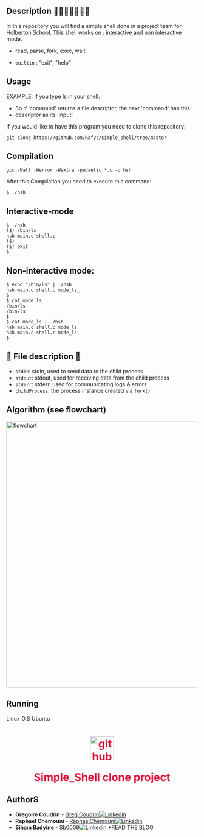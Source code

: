 ## Description 👩‍🎓👨‍🎓👨‍🎓📃
In this repository you will find a simple shell done in a project team for Holberton School.
This shell works on : interactive and non interactive mode.

- read, parse, fork, exec, wait.
* `builtin` : "exit", "help"

## Usage
 EXAMPLE: If you type ls in your shell:

 * So if 'command' returns a file descriptor, the next 'command' has this
 * descriptor as its 'input'.

If you would like to have this program you need to clone this repository:
```
git clone https://github.com/Rafyc/simple_shell/tree/master
```
## Compilation
```
gcc -Wall -Werror -Wextra -pedantic *.c -o hsh
```
After this Compilation you need to execute this command:
```
$ ./hsh
```
## Interactive-mode
```
$ ./hsh
($) /bin/ls
hsh main.c shell.c
($)
($) exit
$
```
## Non-interactive mode:
```
$ echo "/bin/ls" | ./hsh
hsh main.c shell.c mode_ls_
$
$ cat mode_ls
/bin/ls
/bin/ls
$
$ cat mode_ls | ./hsh
hsh main.c shell.c mode_ls
hsh main.c shell.c mode_ls
$
```
## :gem: File description :gem:


* `stdin`:  stdin, used to send data to the child process
* `stdout`: stdout, used for receiving data from the child process
* `stderr`: stderr, used for communicating logs & errors
* `childProcess`: the process instance created via `fork()`





## Algorithm (see flowchart)

<p><img src="flowchart/FlowChart.jpg" alt="flowchart" width="700 px"></p>



  ##  Running
Linux O.S Ubuntu
<h1 style="color: crimson;text-align: center;">


<p><img src="https://pluspng.com/img-png/github-octocat-png--896.gif" alt="github avatar" width="62px"></p>  Simple_Shell clone project </h1>

## AuthorS
* **Gregoire Coudrin** - [Greg Coudrin](https://github.com/gregcdjm)[![Linkedin](https://img.shields.io/badge/linked-in-369?style=flat-square&logo=linkedin&logoColor=white&color=blue)](https://www.linkedin.com/in/grégoire-coudrin-810a66230/)
* **Raphael Chemouni** - [RaphaelChemouni](https://github.com/rafyc)[![Linkedin](https://img.shields.io/badge/linked-in-369?style=flat-square&logo=linkedin&logoColor=white&color=blue)](https://www.linkedin.com/in/raphael-chemouni)
* **Siham Badyine** -    [Sb0009](https://github.com/Sb0009)[![Linkedin](https://img.shields.io/badge/linked-in-369?style=flat-square&logo=linkedin&logoColor=white&color=blue)](https://www.linkedin.com/in/siham-badyine)
*READ THE [BLOG](https://medium.com/@sihambadyine/what-happens-when-you-bf018a0bc1f4)
